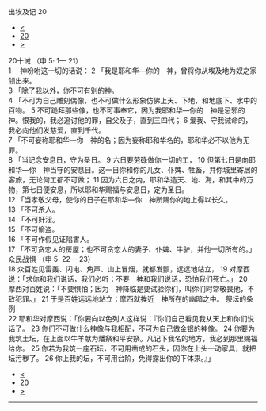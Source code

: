 ﻿





 出埃及记 20




* [<](bible/EXO19.md)
* [20](bible/EXO.md)
* [>](bible/EXO21.md)



 
20十诫 （申
5·
1—
21）  
1 　神吩咐这一切的话说： 
2 「我是耶和华—你的　神，曾将你从埃及地为奴之家领出来。  
3 「除了我以外，你不可有别的神。  
4 「不可为自己雕刻偶像，也不可做什么形象仿佛上天、下地，和地底下、水中的百物。 
5 不可跪拜那些像，也不可事奉它，因为我耶和华—你的　神是忌邪的　神。恨我的，我必追讨他的罪，自父及子，直到三四代； 
6 爱我、守我诫命的，我必向他们发慈爱，直到千代。  
7 「不可妄称耶和华—你　神的名；因为妄称耶和华名的，耶和华必不以他为无罪。  
8 「当记念安息日，守为圣日。 
9 六日要劳碌做你一切的工， 
10 但第七日是向耶和华—你　神当守的安息日。这一日你和你的儿女、仆婢、牲畜，并你城里寄居的客旅，无论何工都不可做； 
11 因为六日之内，耶和华造天、地、海，和其中的万物，第七日便安息，所以耶和华赐福与安息日，定为圣日。  
12 「当孝敬父母，使你的日子在耶和华—你　神所赐你的地上得以长久。  
13 「不可杀人。  
14 「不可奸淫。  
15 「不可偷盗。  
16 「不可作假见证陷害人。  
17 「不可贪恋人的房屋；也不可贪恋人的妻子、仆婢、牛驴，并他一切所有的。」 众民战惧 （申
5·
22—
23）  
18 众百姓见雷轰、闪电、角声、山上冒烟，就都发颤，远远地站立， 
19 对摩西说：「求你和我们说话，我们必听；不要　神和我们说话，恐怕我们死亡。」 
20  摩西对百姓说：「不要惧怕；因为　神降临是要试验你们，叫你们时常敬畏他，不致犯罪。」 
21 于是百姓远远地站立；摩西就挨近　神所在的幽暗之中。 祭坛的条例  
22 耶和华对摩西说：「你要向以色列人这样说：『你们自己看见我从天上和你们说话了。 
23 你们不可做什么神像与我相配，不可为自己做金银的神像。 
24 你要为我筑土坛，在上面以牛羊献为燔祭和平安祭。凡记下我名的地方，我必到那里赐福给你。 
25 你若为我筑一座石坛，不可用凿成的石头，因你在上头一动家具，就把坛污秽了。 
26 你上我的坛，不可用台阶，免得露出你的下体来。』」 
* [<](bible/EXO19.md)
* [20](bible/EXO.md)
* [>](bible/EXO21.md)





---









